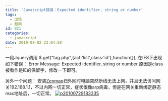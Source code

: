```yaml
---
title: 'Javascript错误：Expected identifier, string or number'
tags:
  - 出错
  - 断网
id: 921
categories:
  - javascript
date: 2010-08-02 23:04:50
---
```


一段Jquery调用
$.get("tag.php",{act:'list',class:'id'},function{});
在IE8下出现如下错误：
Error Message: Expected identifier, string or number
原因是class被看作是IE的保留字，修改一下即可。

另外一个问题：
安装[Zenmap](http://nmap.org/zenmap/)扫外网时电脑突然断线无法上网，并且无法访问网关192.168.1.1，不过内网一切正常，症状很像arp病毒，但是在网关重新绑定静态mac地址后，一切正常。
[![](http://www.zhaiduo.com/wp-content/uploads/2010/08/p20100729183335.jpg "p20100729183335")](http://www.zhaiduo.com/wp-content/uploads/2010/08/p20100729183335.jpg)